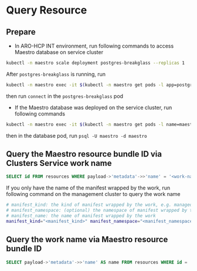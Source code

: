 # Query Resource

## Prepare

- In ARO-HCP INT environment, run following commands to access Maestro database on service cluster

```sh
kubectl -n maestro scale deployment postgres-breakglass --replicas 1
```

After `postgres-breakglass` is running, run

```sh
kubectl -n maestro exec -it $(kubectl -n maestro get pods -l app=postgres-breakglass -o jsonpath='{.items[0].metadata.name}') -- /bin/bash
```

then run `connect` in the `postgres-breakglass` pod

- If the Maestro database was deployed on the service cluster, run following commands

```sh
kubectl -n maestro exec -it $(kubectl -n maestro get pods -l name=maestro-db -o jsonpath='{.items[0].metadata.name}') -- /bin/bash
```

then in the database pod, run `psql -U maestro -d maestro`

## Query the Maestro resource bundle ID via Clusters Service work name

```sql
SELECT id FROM resources WHERE payload->'metadata'->>'name' = '<work-name>';
```

If you only have the name of the manifest wrapped by the work, run following command on the management cluster to query the work name

```sh
# manifest_kind: the kind of manifest wrapped by the work, e.g. managedclusters, manifestworks, etc.
# manifest_namespace: (optional) the namespace of manifest wrapped by the work, e.g. local-cluster
# manifest_name: the name of manifest wrapped by the work
manifest_kind="<manifest_kind>" manifest_namespace="<manifest_namespace>" manifest_name="<manifest_name>" scripts/trace_work_manifests.sh
```

## Query the work name via Maestro resource bundle ID

```sql
SELECT payload->'metadata'->>'name' AS name FROM resources WHERE id = '<resource-name>';
```
